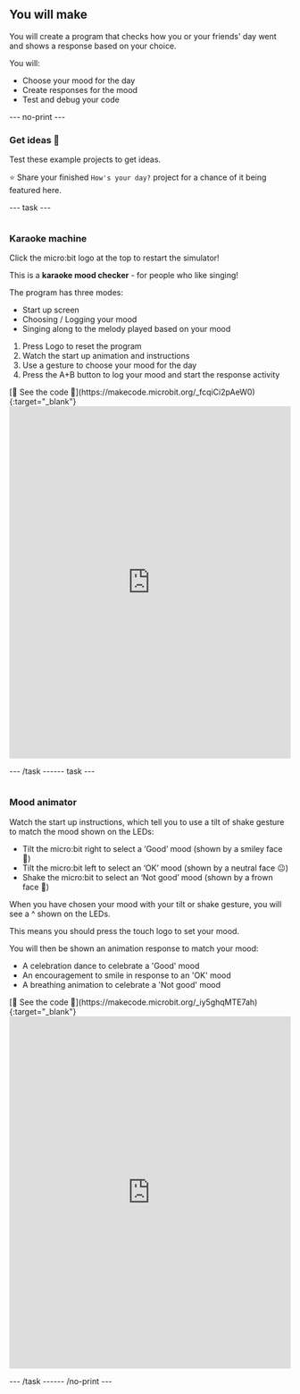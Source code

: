 ## You will make

You will create a program that checks how you or your friends' day went and shows a response based on your choice.

You will:
+ Choose your mood for the day
+ Create responses for the mood
+ Test and debug your code

--- no-print ---

### Get ideas 💭   

Test these example projects to get ideas. 

⭐ Share your finished `How's your day?` project for a chance of it being featured here.

--- task ---

<div style="display: flex; flex-wrap: wrap">
<div style="flex-basis: 200px; flex-grow: 1">  

### Karaoke machine

Click the micro:bit logo at the top to restart the simulator!

This is a **karaoke mood checker** - for people who like singing! 

The program has three modes:
+ Start up screen
+ Choosing / Logging your mood
+ Singing along to the melody played based on your mood

1. Press Logo to reset the program
2. Watch the start up animation and instructions
3. Use a gesture to choose your mood for the day
4. Press the A+B button to log your mood and start the response activity

</div>
<div>
[👀 See the code 👀](https://makecode.microbit.org/_fcqiCi2pAeW0){:target="_blank"}
<div style="position:relative;height:0;padding-bottom:125%;overflow:hidden;"><iframe style="position:absolute;top:0;left:0;width:100%;height:100%;" src="https://makecode.microbit.org/---run?id=_HapeaeEMiXjJ" allowfullscreen="allowfullscreen" sandbox="allow-popups allow-forms allow-scripts allow-same-origin" frameborder="0"></iframe></div>

</div>

--- /task ---  

--- task ---

<div style="display: flex; flex-wrap: wrap">
<div style="flex-basis: 200px; flex-grow: 1">  

### Mood animator 

Watch the start up instructions, which tell you to use a tilt of shake gesture to match the mood shown on the LEDs:

- Tilt the micro:bit right to select a ‘Good’ mood (shown by a smiley face 🙂)
- Tilt the micro:bit left to select an ‘OK’ mood (shown by a neutral face 😐)
- Shake the micro:bit to select an ‘Not good’ mood (shown by a frown face 🙁)

When you have chosen your mood with your tilt or shake gesture, you will see a ^ shown on the LEDs. 

This means you should press the touch logo to set your mood.

You will then be shown an animation response to match your mood:

- A celebration dance to celebrate a 'Good' mood
- An encouragement to smile in response to an 'OK' mood
- A breathing animation to celebrate a 'Not good' mood

</div>
<div>
[👀 See the code 👀](https://makecode.microbit.org/_iy5ghqMTE7ah){:target="_blank"}
<div style="position:relative;height:0;padding-bottom:125%;overflow:hidden;"><iframe style="position:absolute;top:0;left:0;width:100%;height:100%;" src="https://makecode.microbit.org/---run?id=_iy5ghqMTE7ah" allowfullscreen="allowfullscreen" sandbox="allow-popups allow-forms allow-scripts allow-same-origin" frameborder="0"></iframe></div>
</div>

--- /task ---

--- /no-print ---